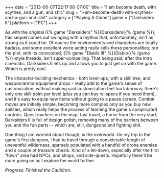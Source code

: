 +++
date = "2013-06-07T22:17:08-07:00"
title = "I am become death, with scythes, and a gun, and shit."
slug = "i-am-become-death-with-scythes-and-a-gun-and-shit"
category = ["Playing A Game"]
game = ["Darksiders II"]
platform = ["PC"]
+++

As with the original {{% game "Darksiders" %}}Darksiders{{% /game %}}, this sequel comes out swinging with a mythos that, unfortunately, isn't as strong as it could be.  Of course the environments and characters are totally badass, and some excellent voice acting really sells those personalities; but the plot, with its convoluted, {{% game "Diablo III" %}}Diablo{{% /game %}}-style threads, isn't super-compelling.  That being said, after the intro cinematic, Darksiders II lets up and allows you to just get on with the game.  Which is pretty cool.

The character-building mechanics - both level-ups, with a skill tree, and weapon/armor equipment drops - really add to the game's sense of customization, without making said customization feel too laborious; there's only one skill point per level (plus you can buy re-specs if you need them), and it's easy to equip new items without going to a pause screen.  Combat moves are initially simple, becoming more complex only as you buy new abilities, which really helps the process of learning the game's complicated controls.  Quest markers on the map, fast travel, a horse from the very start; Darksiders II is full of design polish, removing many of the barriers between you and the fun parts -- which are, still, dungeons and fighting shit.

One thing I am worried about though, is the overworld.  On my trip to the game's first dungeon, I had to travel through a considerable length of uneventful wilderness, sparsely populated with a handful of drone enemies and a couple of treasure chests.  Kind of a let-down, especially after the first "town" area had NPCs, and shops, and side-quests.  Hopefully there'll be more going on as I explore the world further.

<i>Progress: Finished the Cauldron.</i>
